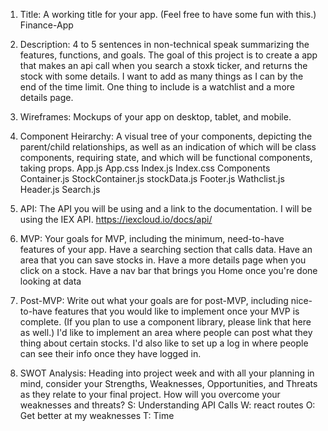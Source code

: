 1. Title: A working title for your app. (Feel free to have some fun with this.)
Finance-App
2. Description: 4 to 5 sentences in non-technical speak summarizing the features, functions, and goals.
The goal of this project is to create a app that makes an api call when you search a stoxk ticker, and returns the stock with some details. I want to add as many things as I can by the end of the time limit. One thing to include is  a watchlist and a more details page.

3. Wireframes: Mockups of your app on desktop, tablet, and mobile.


4. Component Heirarchy: A visual tree of your components, depicting the parent/child relationships, as well as an indication of which will be class components, requiring state, and which will be functional components, taking props.
App.js
App.css
Index.js
Index.css
  Components
    Container.js
    StockContainer.js
    stockData.js
    Footer.js
    Wathclist.js
    Header.js
    Search.js

5. API: The API you will be using and a link to the documentation.
I will be using the IEX API. 
https://iexcloud.io/docs/api/

6. MVP: Your goals for MVP, including the minimum, need-to-have features of your app.
Have a searching section that calls data. Have an area that you can save stocks in. Have a more details page when you click on a stock. Have a nav bar that brings you Home once you're done looking at data

7. Post-MVP: Write out what your goals are for post-MVP, including nice-to-have features that you would like to implement once your MVP is complete. (If you plan to use a component library, please link that here as well.)
I'd like to implement an area where people can post what they thing about certain stocks. I'd also like to set up a log in where people can see their info once they have logged in.

8. SWOT Analysis: Heading into project week and with all your planning in mind, consider your Strengths, Weaknesses, Opportunities, and Threats as they relate to your final project. How will you overcome your weaknesses and threats?
S: Understanding API Calls
W: react routes
O: Get better at my weaknesses
T: Time